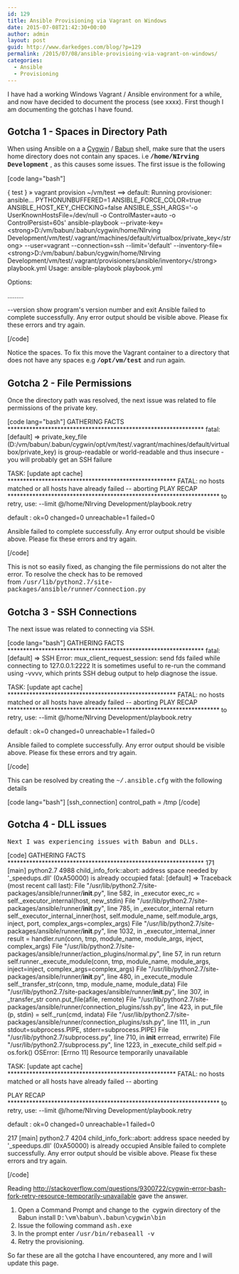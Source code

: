 ```yaml
---
id: 129
title: Ansible Provisioning via Vagrant on Windows
date: 2015-07-08T21:42:30+00:00
author: admin
layout: post
guid: http://www.darkedges.com/blog/?p=129
permalink: /2015/07/08/ansible-provisioing-via-vagrant-on-windows/
categories:
  - Ansible
  - Provisioning
---
```

I have had a working Windows Vagrant / Ansible environment for a while, and now have decided to document the process (see xxxx). First though I am documenting the gotchas I have found.
<h2>Gotcha 1 - Spaces in Directory Path</h2>
When using Ansible on a a <a href="http://www.cygwin.com">Cygwin</a> / <a href="http://babun.github.io/">Babun</a> shell, make sure that the users home directory does not contain any spaces. i.e <strong><span style="font-family: 'courier new', courier, monospace;">/home/NIrving Development</span></strong> , as this causes some issues. The first issue is the following

[code lang="bash"]

{ test } » vagrant provision ~/vm/test
==&gt; default: Running provisioner: ansible...
PYTHONUNBUFFERED=1 ANSIBLE_FORCE_COLOR=true ANSIBLE_HOST_KEY_CHECKING=false ANSIBLE_SSH_ARGS='-o UserKnownHostsFile=/dev/null -o ControlMaster=auto -o ControlPersist=60s' ansible-playbook --private-key=&lt;strong&gt;D:/vm/babun/.babun/cygwin/home/NIrving Development/vm/test/.vagrant/machines/default/virtualbox/private_key&lt;/strong&gt; --user=vagrant --connection=ssh --limit='default' --inventory-file=&lt;strong&gt;D:/vm/babun/.babun/cygwin/home/NIrving Development/vm/test/.vagrant/provisioners/ansible/inventory&lt;/strong&gt; playbook.yml
Usage: ansible-playbook playbook.yml

Options:

.........

--version show program's version number and exit
Ansible failed to complete successfully. Any error output should be
visible above. Please fix these errors and try again.

[/code]

Notice the spaces. To fix this move the Vagrant container to a directory that does not have any spaces e.g <span style="font-family: 'courier new', courier, monospace;"><strong>/opt/vm/test</strong></span> and run again.
<h2>Gotcha 2 - File Permissions</h2>
Once the directory path was resolved, the next issue was related to file permissions of the private key.

[code lang="bash"]
GATHERING FACTS ***************************************************************
fatal: [default] =&gt; private_key_file (D:/vm/babun/.babun/cygwin/opt/vm/test/.vagrant/machines/default/virtualbox/private_key) is group-readable or world-readable and thus insecure - you will probably get an SSH failure

TASK: [update apt cache] ******************************************************
FATAL: no hosts matched or all hosts have already failed -- aborting
PLAY RECAP ********************************************************************
to retry, use: --limit @/home/NIrving Development/playbook.retry

default : ok=0 changed=0 unreachable=1 failed=0

Ansible failed to complete successfully. Any error output should be
visible above. Please fix these errors and try again.

[/code]

This is not so easily fixed, as changing the file permissions do not alter the error. To resolve the check has to be removed from <span style="font-family: 'courier new', courier, monospace;">/usr/lib/python2.7/site-packages/ansible/runner/connection.py</span>
<h2>Gotcha 3 - SSH Connections</h2>
The next issue was related to connecting via SSH.

[code lang="bash"]
GATHERING FACTS ***************************************************************
fatal: [default] =&gt; SSH Error: mux_client_request_session: send fds failed
while connecting to 127.0.0.1:2222
It is sometimes useful to re-run the command using -vvvv, which prints SSH debug output to help diagnose the issue.

TASK: [update apt cache] ******************************************************
FATAL: no hosts matched or all hosts have already failed -- aborting
PLAY RECAP ********************************************************************
to retry, use: --limit @/home/NIrving Development/playbook.retry

default : ok=0 changed=0 unreachable=1 failed=0

Ansible failed to complete successfully. Any error output should be
visible above. Please fix these errors and try again.

[/code]

This can be resolved by creating the <span style="font-family: 'courier new', courier, monospace;">~/.ansible.cfg</span> with the following details

[code lang="bash"]
[ssh_connection]
control_path = /tmp
[/code]

<h2>Gotcha 4 - DLL issues</h2>
<pre>Next I was experiencing issues with Babun and DLLs.</pre>

[code]
GATHERING FACTS ***************************************************************
 171 [main] python2.7 4988 child_info_fork::abort: address space needed by '_speedups.dll' (0xA50000) is already occupied
fatal: [default] =&gt; Traceback (most recent call last):
 File &quot;/usr/lib/python2.7/site-packages/ansible/runner/__init__.py&quot;, line 582, in _executor
 exec_rc = self._executor_internal(host, new_stdin)
 File &quot;/usr/lib/python2.7/site-packages/ansible/runner/__init__.py&quot;, line 785, in _executor_internal
 return self._executor_internal_inner(host, self.module_name, self.module_args, inject, port, complex_args=complex_args)
 File &quot;/usr/lib/python2.7/site-packages/ansible/runner/__init__.py&quot;, line 1032, in _executor_internal_inner
 result = handler.run(conn, tmp, module_name, module_args, inject, complex_args)
 File &quot;/usr/lib/python2.7/site-packages/ansible/runner/action_plugins/normal.py&quot;, line 57, in run
 return self.runner._execute_module(conn, tmp, module_name, module_args, inject=inject, complex_args=complex_args)
 File &quot;/usr/lib/python2.7/site-packages/ansible/runner/__init__.py&quot;, line 480, in _execute_module
 self._transfer_str(conn, tmp, module_name, module_data)
 File &quot;/usr/lib/python2.7/site-packages/ansible/runner/__init__.py&quot;, line 307, in _transfer_str
 conn.put_file(afile, remote)
 File &quot;/usr/lib/python2.7/site-packages/ansible/runner/connection_plugins/ssh.py&quot;, line 423, in put_file
 (p, stdin) = self._run(cmd, indata)
 File &quot;/usr/lib/python2.7/site-packages/ansible/runner/connection_plugins/ssh.py&quot;, line 111, in _run
 stdout=subprocess.PIPE, stderr=subprocess.PIPE)
 File &quot;/usr/lib/python2.7/subprocess.py&quot;, line 710, in __init__
 errread, errwrite)
 File &quot;/usr/lib/python2.7/subprocess.py&quot;, line 1223, in _execute_child
 self.pid = os.fork()
OSError: [Errno 11] Resource temporarily unavailable

TASK: [update apt cache] ******************************************************
FATAL: no hosts matched or all hosts have already failed -- aborting

PLAY RECAP ********************************************************************
 to retry, use: --limit @/home/NIrving Development/playbook.retry

default : ok=0 changed=0 unreachable=1 failed=0

 217 [main] python2.7 4204 child_info_fork::abort: address space needed by '_speedups.dll' (0xA50000) is already occupied
Ansible failed to complete successfully. Any error output should be
visible above. Please fix these errors and try again.

[/code]

Reading <a href="http://stackoverflow.com/questions/9300722/cygwin-error-bash-fork-retry-resource-temporarily-unavailable">http://stackoverflow.com/questions/9300722/cygwin-error-bash-fork-retry-resource-temporarily-unavailable</a> gave the answer.
<ol>
	<li>Open a Command Prompt and change to the  cygwin directory of the Babun install
<span style="font-family: 'courier new', courier, monospace;">D:\vm\babun\.babun\cygwin\bin</span></li>
	<li>Issue the following command
<span style="font-family: 'courier new', courier, monospace;">ash.exe</span></li>
	<li>In the prompt enter
<span style="font-family: 'courier new', courier, monospace;">/usr/bin/rebaseall -v</span></li>
	<li>Retry the provisioning.</li>
</ol>
So far these are all the gotcha I have encountered, any more and I will update this page.